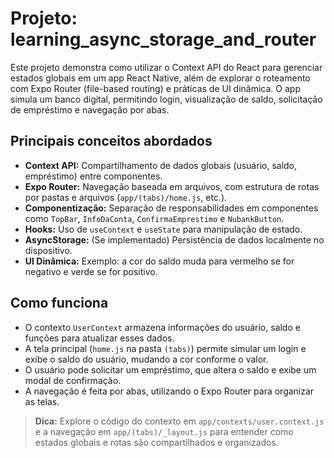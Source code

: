 # Projeto: learning_async_storage_and_router

Este projeto demonstra como utilizar o Context API do React para gerenciar estados globais em um app React Native, além de explorar o roteamento com Expo Router (file-based routing) e práticas de UI dinâmica. O app simula um banco digital, permitindo login, visualização de saldo, solicitação de empréstimo e navegação por abas.

## Principais conceitos abordados
- **Context API:** Compartilhamento de dados globais (usuário, saldo, empréstimo) entre componentes.
- **Expo Router:** Navegação baseada em arquivos, com estrutura de rotas por pastas e arquivos (`app/(tabs)/home.js`, etc.).
- **Componentização:** Separação de responsabilidades em componentes como `TopBar`, `InfoDaConta`, `ConfirmaEmprestimo` e `NubankButton`.
- **Hooks:** Uso de `useContext` e `useState` para manipulação de estado.
- **AsyncStorage:** (Se implementado) Persistência de dados localmente no dispositivo.
- **UI Dinâmica:** Exemplo: a cor do saldo muda para vermelho se for negativo e verde se for positivo.

## Como funciona
- O contexto `UserContext` armazena informações do usuário, saldo e funções para atualizar esses dados.
- A tela principal (`home.js` na pasta `(tabs)`) permite simular um login e exibe o saldo do usuário, mudando a cor conforme o valor.
- O usuário pode solicitar um empréstimo, que altera o saldo e exibe um modal de confirmação.
- A navegação é feita por abas, utilizando o Expo Router para organizar as telas.

> **Dica:** Explore o código do contexto em `app/contexts/user.context.js` e a navegação em `app/(tabs)/_layout.js` para entender como estados globais e rotas são compartilhados e organizados. 